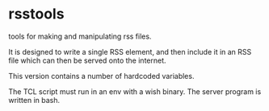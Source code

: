 # rsstools
tools for making and manipulating rss files.

It is designed to write a single RSS element, and then include it in
an RSS file which can then be served onto the internet.

This version contains a number of hardcoded variables.

The TCL script must run in an env with a wish binary.
The server program is written in bash.
